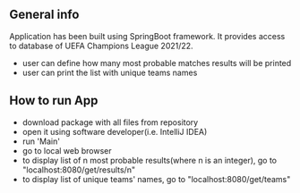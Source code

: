 ## General info
Application has been built using SpringBoot framework.
It provides access to database of UEFA Champions League 2021/22.
- user can define how many most probable matches results will be printed
- user can print the list with unique teams names

## How to run App
- download package with all files from repository
- open it using software developer(i.e. IntelliJ IDEA)
- run 'Main'
- go to local web browser
- to display list of n most probable results(where n is an integer), go to "localhost:8080/get/results/n"
- to display list of unique teams' names, go to "localhost:8080/get/teams"
